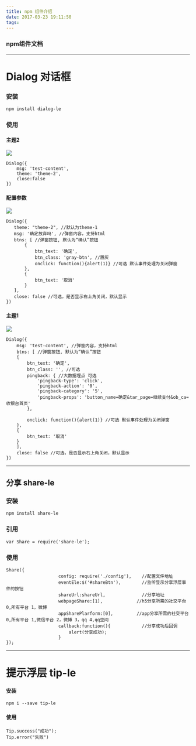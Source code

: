 ```yaml
---
title: npm 组件介绍
date: 2017-03-23 19:11:50
tags:
---
```

### npm组件文档
<!-- more -->

***

# Dialog 对话框

### 安装
```$xslt
npm install dialog-le
```
### 使用
#### 主题2
![](/images/dialog/1.png) 
```$xslt
Dialog({
    msg: 'test-content', 
    theme: 'theme-2', 
    close:false
})
```

#### 配置参数
![](/images/dialog/2.png)
 ```$xslt
Dialog({
    theme: "theme-2", //默认为theme-1
    msg: '确定放弃吗', //弹窗内容，支持html
    btns: [ //弹窗按钮, 默认为“确认”按钮
        {
            btn_text: '确定',
            btn_class: 'gray-btn', //置灰
            onclick: function(){alert(1)} //可选 默认事件处理为关闭弹窗
        },
        { 
            btn_text: '取消'
        }
    ],
    close: false //可选，是否显示右上角关闭，默认显示 
})
```

#### 主题1
![](/images/dialog/3.png)
```$xslt
Dialog({
    msg: 'test-content', //弹窗内容，支持html
    btns: [ //弹窗按钮, 默认为“确认”按钮
    {
        btn_text: '确定',
        btn_class: '', //可选
        pingback: { //大数据埋点 可选
            'pingback-type': 'click',
            'pingback-action': '0',
            'pingback-category': '5',
            'pingback-props': 'button_name=确定&tar_page=继续支付&ob_ca=收银台首页'
        },

        onclick: function(){alert(1)} //可选 默认事件处理为关闭弹窗
    },
    { 
        btn_text: '取消'
    }
    ],
    close: false //可选，是否显示右上角关闭，默认显示 
})
```

***

##  分享 share-le

### 安装
```$xslt
npm install share-le
```

### 引用
```
var Share = require('share-le');
```
### 使用
```
Share({
                    config: require('./config'),    //配置文件地址
                    eventEle:$('#shareBtn'),        //监听显示分享浮层事件的按钮 
                    shareUrl:shareUrl,              //分享地址 
                    webpageShare:[1],             //h5分享所需的社交平台   0,所有平台 1，微博 
                    appSharePlarform:[0],         //app分享所需的社交平台  0,所有平台 1,微信平台 2，微博 3，qq 4,qq空间 
                    callback:function(){            //分享成功后回调 
                        alert(分享成功);
                    } 
});

```

***

# 提示浮层 tip-le

#### 安装

```$xslt
npm i --save tip-le
```

#### 使用
```$xslt
Tip.success("成功");
Tip.error("失败")
```
